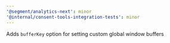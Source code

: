 ```yaml
---
'@segment/analytics-next': minor
'@internal/consent-tools-integration-tests': minor
---
```


Adds `bufferKey` option for setting custom global window buffers
